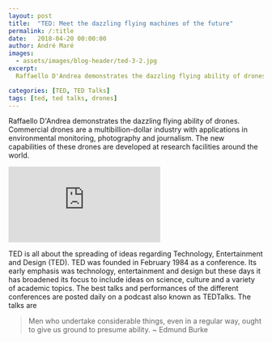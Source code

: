 ```yaml
---
layout: post
title:  "TED: Meet the dazzling flying machines of the future"
permalink: /:title
date:   2018-04-20 00:00:00
author: André Maré
images:
  - assets/images/blog-header/ted-3-2.jpg
excerpt:
  Raffaello D'Andrea demonstrates the dazzling flying ability of drones. Commercial drones are a multibillion-dollar industry with applications in environmental monitoring, photography and journalism. The new capabilities of these drones are developed at research facilities around the world.

categories: [TED, TED Talks]
tags: [ted, ted talks, drones]
---
```


Raffaello D'Andrea demonstrates the dazzling flying ability of drones. Commercial drones are a multibillion-dollar industry with applications in environmental monitoring, photography and journalism. The new capabilities of these drones are developed at research facilities around the world.

<div class="container">
<iframe src="https://www.youtube.com/embed/RCXGpEmFbOw?rel=0" frameborder="0" allow="autoplay; encrypted-media" allowfullscreen class="video"></iframe>
</div>

TED is all about the spreading of ideas regarding Technology, Entertainment and Design (TED). TED was founded in February 1984 as a conference. Its early emphasis was technology, entertainment and design but these days it has broadened its focus to include ideas on science, culture and a variety of academic topics. The best talks and performances of the different conferences are posted daily on a podcast also known as TEDTalks. The talks are

> Men who undertake considerable things, even in a regular way, ought to give us ground to presume ability. ~ Edmund Burke
